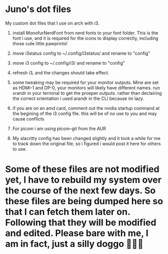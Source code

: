 # Juno's dot files
My custom dot files that I use on arch with i3.

1) install MonofurNerdFont from nerd fonts to your font folder. This is the font i use, and it is required for the icons to display correctly, including those cute little pawprints!
2) move i3status config to ~/.config/i3status/ and rename to "config"
3) move i3 config to ~/.config/i3/ and rename to "config"
4) refresh i3, and the changes should take effect.

5) some tweaking may be required for your monitor outputs. Mine are set as HDMI-1 and DP-0, your monitors will likely have different names.
run xrandr in your terminal to get the proeper outputs. rather than declairing the correct orientation i used arandr in the CLI because im lazy. 

6) if you are on an amd card, comment out the nvidia startup command at the begining of the i3 config file. this will be of no use to you and may cause conflicts

7) For picom i am using picom-git from the AUR
8) My alacritty config has been changed slightly and it took a while for me to track down the original file, so i figured i would post it here for others to use.

# Some of these files are not modified yet, I have to rebuild my system over the course of the next few days. So these files are being dumped here so that I can fetch them later on. Following that they will be modified and edited. Please bare with me, I am in fact, just a silly doggo 󱙵󱙵󱙵
